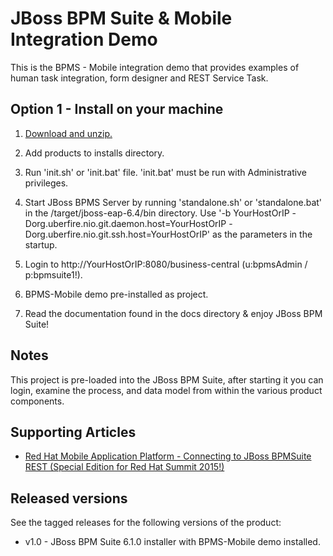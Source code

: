 JBoss BPM Suite & Mobile Integration Demo
============================
This is the BPMS - Mobile integration demo that provides examples of human task integration, form designer
and REST Service Task.


Option 1 - Install on your machine
----------------------------------
1. [Download and unzip.](https://github.com/jbossdemocentral/bpms-mobile-dv-integration-demo/archive/master.zip)

2. Add products to installs directory.

3. Run 'init.sh' or 'init.bat' file. 'init.bat' must be run with Administrative privileges.

4. Start JBoss BPMS Server by running 'standalone.sh' or 'standalone.bat' in the <path-to-project>/target/jboss-eap-6.4/bin directory.
   Use '-b YourHostOrIP -Dorg.uberfire.nio.git.daemon.host=YourHostOrIP -Dorg.uberfire.nio.git.ssh.host=YourHostOrIP' as the parameters in the startup.

5. Login to http://YourHostOrIP:8080/business-central  (u:bpmsAdmin / p:bpmsuite1!).

6. BPMS-Mobile demo pre-installed as project.

7. Read the documentation found in the docs directory & enjoy JBoss BPM Suite!

Notes
-----
This project is pre-loaded into the JBoss BPM Suite, after starting it you can login,
examine the process, and data model from within the various product components.

Supporting Articles
-------------------
- [Red Hat Mobile Application Platform - Connecting to JBoss BPMSuite REST (Special Edition for Red Hat Summit 2015!)](http://maggiechu-jboss.blogspot.com/2015/06/red-hat-mobile-app-connecting-to-bpms-rest.html)

Released versions
-----------------
See the tagged releases for the following versions of the product:

- v1.0 - JBoss BPM Suite 6.1.0 installer with BPMS-Mobile demo installed.
